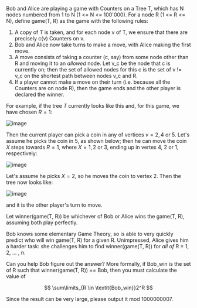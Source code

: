 Bob and Alice are playing a game with Counters on a Tree T, which has N nodes numbered from 1 to N (1 <= N <= 100'000).  For a node R (1 <= R <= N), define game(T, R) as the game with the following rules:

1. A copy of T is taken, and for each node v of T, we ensure that there are precisely c(v) Counters on v.
2. Bob and Alice now take turns to make a move, with Alice making the first move.
3. A move consists of taking a counter (c, say) from some node other than R and moving it to an *allowed* node.  Let v_c be the node that c is currently on; then the set of allowed nodes for this c is the set of v != v_c on the shortest path between nodes v_c and R.
4. If a player cannot make a move on their turn (i.e. because all the Counters are on node R), then the game ends and the other player is declared the winner.

For example, if the tree $T$ currently looks like this and, for this game, we have chosen $R=1$:

![image](http://campus.codechef.com/SITJMADM/content/COUNTREE-move-example1of3.png)

Then the current player can pick a coin in any of vertices $v = 2, 4$ or $5$.  Let's assume he picks the coin in $5$, as shown below; then he can move the coin $X$ steps towards $R=1$, where $X=1,2$ or $3$, ending up in vertex $4$, $2$ or $1$, respectively:

![image](http://campus.codechef.com/SITJMADM/content/COUNTREE-move-example2of3.png)

Let's assume he picks $X=2$, so he moves the coin to vertex $2$.  Then the tree now looks like:

![image](http://campus.codechef.com/SITJMADM/content/COUNTREE-move-example3of3.png)

and it is the other player's turn to move.

Let winner(game(T, R)) be whichever of Bob or Alice wins the game(T, R), assuming both play perfectly.

Bob knows some elementary Game Theory, so is able to very quickly predict who will win game(T, R) for a given R.  Unimpressed, Alice gives him a harder task: she challenges him to find winner(game(T, R)) for *all of* R = 1, 2, ... , n.

Can you help Bob figure out the answer? More formally, if Bob_win is the set of R such that winner(game(T, R)) == Bob, then you must calculate the value of

$$
\sum\limits_{R \in \textit{Bob_win}}2^R
$$

Since the result can be very large, please output it mod $1000000007$.
